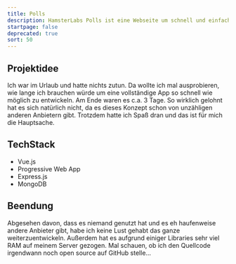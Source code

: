 ```yaml
---
title: Polls
description: HamsterLabs Polls ist eine Webseite um schnell und einfach Umfragen zu erstellen.
startpage: false
deprecated: true
sort: 50
---
```


## Projektidee
Ich war im Urlaub und hatte nichts zutun.
Da wollte ich mal ausprobieren, wie lange ich brauchen würde um eine vollständige App so schnell wie möglich zu entwickeln.
Am Ende waren es c.a. 3 Tage.
So wirklich gelohnt hat es sich natürlich nicht, da es dieses Konzept schon von unzähligen anderen Anbietern gibt.
Trotzdem hatte ich Spaß dran und das ist für mich die Hauptsache.

## TechStack
- Vue.js
- Progressive Web App
- Express.js
- MongoDB

## Beendung
Abgesehen davon, dass es niemand genutzt hat und es eh haufenweise andere Anbieter gibt, habe ich keine Lust gehabt das ganze weiterzuentwickeln.
Außerdem hat es aufgrund einiger Libraries sehr viel RAM auf meinem Server gezogen.
Mal schauen, ob ich den Quellcode irgendwann noch open source auf GitHub stelle...
